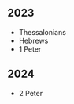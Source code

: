 <h2>2023</h2>
<ul>
 <li>Thessalonians</li>
 <li>Hebrews</li>
 <li>1 Peter</li>
</ul>

<h2>2024</h2>
<ul>
 <li>2 Peter</li>
</ul>
